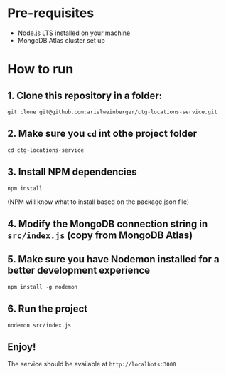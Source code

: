 # Pre-requisites
* Node.js LTS installed on your machine
* MongoDB Atlas cluster set up

# How to run
## 1. Clone this repository in a folder:
```
git clone git@github.com:arielweinberger/ctg-locations-service.git
```

## 2. Make sure you `cd` int othe project folder
```
cd ctg-locations-service
```

## 3. Install NPM dependencies
```
npm install
```

(NPM will know what to install based on the package.json file)

## 4. Modify the MongoDB connection string in `src/index.js` (copy from MongoDB Atlas)

## 5. Make sure you have Nodemon installed for a better development experience
```
npm install -g nodemon
```

## 6. Run the project
```
nodemon src/index.js
```

## Enjoy!
The service should be available at `http://localhots:3000`